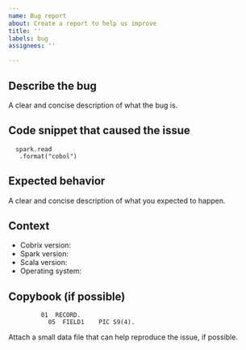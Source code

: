 ```yaml
---
name: Bug report
about: Create a report to help us improve
title: ''
labels: bug
assignees: ''

---
```


## Describe the bug
A clear and concise description of what the bug is.

## Code snippet that caused the issue

```
  spark.read
   .format("cobol")
```

## Expected behavior
A clear and concise description of what you expected to happen.

## Context
- Cobrix version:
- Spark version:
- Scala version:
- Operating system:

## Copybook (if possible)
```
         01  RECORD.
           05  FIELD1    PIC S9(4).
```

Attach a small data file that can help reproduce the issue, if possible.
